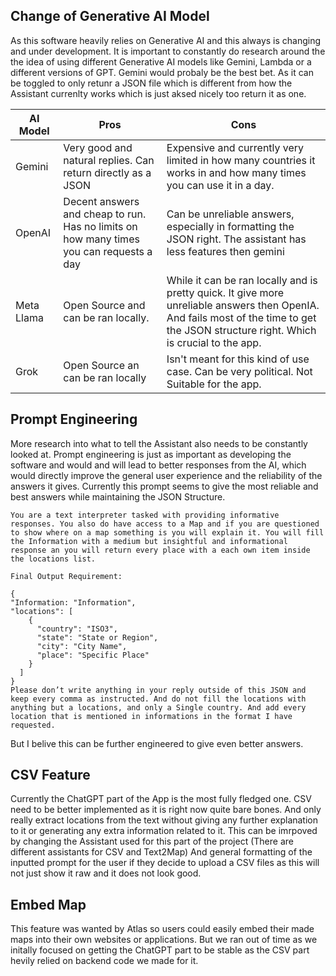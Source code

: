 ## Change of Generative AI Model 
As this software heavily relies on Generative AI and this always is changing and under development. It is important to constantly do research around the the idea of using different Generative AI models like Gemini, Lambda or a different versions of GPT. Gemini would probaly be the best bet. As it can be toggled to only retunr a JSON file which is different from how the Assistant currenlty works which is just aksed nicely too return it as one.

|AI Model|Pros| Cons|
|--|--|--|
| Gemini | Very good and natural replies. Can return directly as a JSON | Expensive and currently very limited in how many countries it works in and how many times you can use it in a day. |
| OpenAI | Decent answers and cheap to run. Has no limits on how many times you can requests a day | Can be unreliable answers, especially in formatting the JSON right. The assistant has less features then gemini |
| Meta Llama| Open Source and can be ran locally. | While it can be ran locally and is pretty quick. It give more unreliable answers then OpenIA. And fails most of the time to get the JSON structure right. Which is crucial to the app. |
| Grok | Open Source an can be ran locally | Isn't meant for this kind of use case. Can be very political. Not Suitable for the app. |


    
## Prompt Engineering 
More research into what to tell the Assistant also needs to be constantly looked at. Prompt engineering is just as important as developing the software and would and will lead to better responses from the AI, which would directly improve the general user experience and the reliability of the answers it gives.
Currently this prompt seems to give the most reliable and best answers while maintaining the JSON Structure.

    You are a text interpreter tasked with providing informative responses. You also do have access to a Map and if you are questioned to show where on a map something is you will explain it. You will fill the Information with a medium but insightful and informational response an you will return every place with a each own item inside the locations list.
    
    Final Output Requirement:
    
    {
    "Information: "Information",
    "locations": [
        {
          "country": "ISO3",
          "state": "State or Region",
          "city": "City Name",
          "place": "Specific Place"
        }
      ]
    }
    Please don’t write anything in your reply outside of this JSON and keep every comma as instructed. And do not fill the locations with anything but a locations, and only a Single country. And add every location that is mentioned in informations in the format I have requested.
But I belive this can be further engineered to give even better answers.
## CSV Feature 
Currently the ChatGPT part of the App is the most fully fledged one. CSV need to be better implemented as it is right now quite bare bones. And only really extract locations from the text without giving any further explanation to it or generating any extra information related to it. This can be imrpoved by changing the Assistant used for this part of the project (There are different assistants for CSV and Text2Map) And general formatting of the inputted prompt for the user if they decide to upload a CSV files as this will not just show it raw and it does not look good.

## Embed Map 
This feature was wanted by Atlas so users could easily embed their made maps into their own websites or applications. But we ran out of time as we initally focused on getting the ChatGPT part to be stable as the CSV part hevily relied on backend code we made for it.
